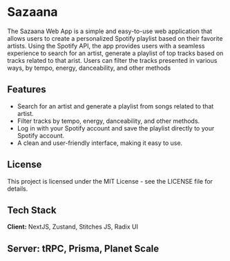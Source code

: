 # Sazaana

The Sazaana Web App is a simple and easy-to-use web application that allows users to create a personalized Spotify playlist based on their favorite artists. Using the Spotify API, the app provides users with a seamless experience to search for an artist, generate a playlist of top tracks based on tracks related to that arist. Users can filter the tracks presented in various ways, by tempo, energy, danceability, and other methods

## Features

- Search for an artist and generate a playlist from songs related to that artist.
- Filter tracks by tempo, energy, danceability, and other methods.
- Log in with your Spotify account and save the playlist directly to your Spotify account.
- A clean and user-friendly interface, making it easy to use.

## License

This project is licensed under the MIT License - see the LICENSE file for details.

## Tech Stack

**Client:** NextJS, Zustand, Stitches JS, Radix UI

**Server:** tRPC, Prisma, Planet Scale
--
